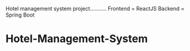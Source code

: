 Hotel management system project...........
Frontend = ReactJS
Backend = Spring Boot

# Hotel-Management-System
